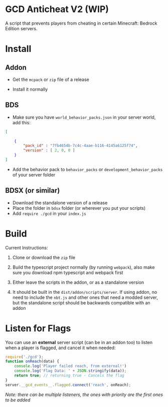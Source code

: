 # GCD Anticheat V2 (WIP)
 A script that prevents players from cheating in certain Minecraft: Bedrock Edition servers.

# Install
## Addon
-  Get the `mcpack` or `zip` file of a release

-  Install it normally

## BDS
-  Make sure you have `world_behavior_packs.json` in your server world, add this:

```json
[
	
	{
		"pack_id" : "7fb4654b-7c4c-4aae-b116-4145a6125f74",
		"version" : [ 2, 0, 0 ]
	}
]
```

-  Add the behavior pack to `behavior_packs` or `development_behavior_packs` of your server folder

## BDSX (or similar)

- Download the standalone version of a release
- Place the folder in `bdsx` folder (or wherever you put your scripts)
- Add `require ./gcd` in your `index.js`

# Build
 Current Instructions:

1. Clone or download the `zip` file

2. Build the typescript project normally (by running `webpack`), also make sure you download npm typescript and webpack first

3. Either leave the scripts in the addon, or as a standalone version

4. It should be built in the `dist/addon/scripts/server`. If using addon, no need to include the `nbt.js` and other ones that need a modded server, but the standalone script should be backwards compatible with an addon

# Listen for Flags

You can use an **external** server script (can be in an addon too) to listen when a player is flagged, and cancel it when needed:

```js
require('./gcd');
function onReach(data) {
    console.log('Player failed reach, from external!')
    console.log('Flag Data: ' + JSON.stringify(data));
    return true; // returning true - Cancels the flag
}
server.__gcd_events__.flagged.connect('reach', onReach);
```

*Note: there can be multiple listeners, the ones with priority are the first ones to be added*